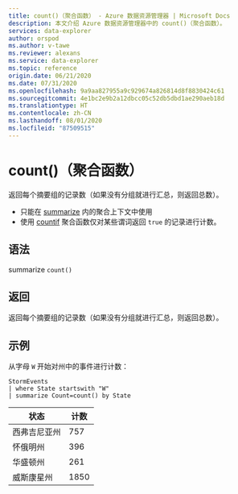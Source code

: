 ```yaml
---
title: count()（聚合函数） - Azure 数据资源管理器 | Microsoft Docs
description: 本文介绍 Azure 数据资源管理器中的 count()（聚合函数）。
services: data-explorer
author: orspod
ms.author: v-tawe
ms.reviewer: alexans
ms.service: data-explorer
ms.topic: reference
origin.date: 06/21/2020
ms.date: 07/31/2020
ms.openlocfilehash: 9a9aa827955a9c929674a826814d8f8830424c61
ms.sourcegitcommit: 4e1bc2e9b2a12dbcc05c52db5dbd1ae290aeb18d
ms.translationtype: HT
ms.contentlocale: zh-CN
ms.lasthandoff: 08/01/2020
ms.locfileid: "87509515"
---
```

# <a name="count-aggregation-function"></a>count()（聚合函数）

返回每个摘要组的记录数（如果没有分组就进行汇总，则返回总数）。

* 只能在 [summarize](summarizeoperator.md) 内的聚合上下文中使用
* 使用 [countif](countif-aggfunction.md) 聚合函数仅对某些谓词返回 `true` 的记录进行计数。

## <a name="syntax"></a>语法

summarize `count()`

## <a name="returns"></a>返回

返回每个摘要组的记录数（如果没有分组就进行汇总，则返回总数）。

## <a name="example"></a>示例

从字母 `W` 开始对州中的事件进行计数：

<!-- csl: https://help.kusto.chinacloudapi.cn/Samples -->
```kusto
StormEvents
| where State startswith "W"
| summarize Count=count() by State
```

|状态|计数|
|---|---|
|西弗吉尼亚州|757|
|怀俄明州|396|
|华盛顿州|261|
|威斯康星州|1850|
